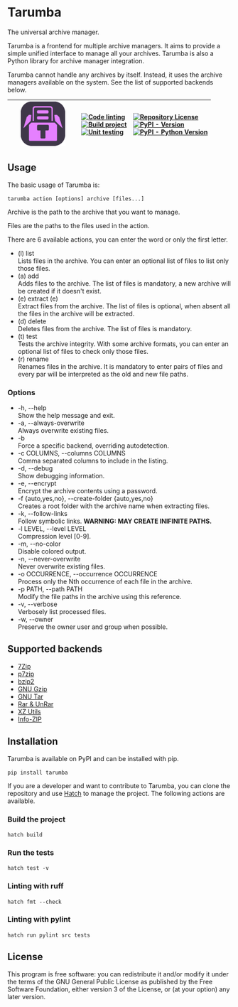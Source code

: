 # Tarumba

The universal archive manager.

Tarumba is a frontend for multiple archive managers. It aims to provide a
simple unified interface to manage all your archives. Tarumba is also a Python
library for archive manager integration.

Tarumba cannot handle any archives by itself. Instead, it uses the archive
managers available on the system. See the list of supported backends below.

| &nbsp;&nbsp;&nbsp;&nbsp;&nbsp;&nbsp;<img src="https://raw.githubusercontent.com/robertxgray/tarumba/refs/heads/main/icon.svg" alt="Tarumba logo" width="100" role="img" />&nbsp;&nbsp;&nbsp;&nbsp;&nbsp;&nbsp; | [![Code linting](https://github.com/robertxgray/tarumba/actions/workflows/linting.yml/badge.svg)](https://github.com/robertxgray/tarumba/actions/workflows/linting.yml)<br/>[![Build project](https://github.com/robertxgray/tarumba/actions/workflows/build.yml/badge.svg)](https://github.com/robertxgray/tarumba/actions/workflows/build.yml)<br/>[![Unit testing](https://github.com/robertxgray/tarumba/actions/workflows/tests.yml/badge.svg)](https://github.com/robertxgray/tarumba/actions/workflows/tests.yml) | [![Repository License](https://img.shields.io/badge/license-GPL%20v3.0-brightgreen.svg)](COPYING)<br/>[![PyPI - Version](https://img.shields.io/pypi/v/tarumba.svg?logo=pypi&label=Version&logoColor=gold)](https://pypi.org/project/tarumba/)<br/>[![PyPI - Python Version](https://img.shields.io/pypi/pyversions/tarumba.svg?logo=python&label=Python&logoColor=gold)](https://pypi.org/project/tarumba/) |
| :--- | :--- | :--- |

## Usage

The basic usage of Tarumba is:

```console
tarumba action [options] archive [files...]
```

Archive is the path to the archive that you want to manage.

Files are the paths to the files used in the action.

There are 6 available actions, you can enter the word or only the first letter.

- (l) list  
  Lists files in the archive. You can enter an optional list of files to list
  only those files.
- (a) add  
  Adds files to the archive. The list of files is mandatory, a new archive will
  be created if it doesn't exist.
- (e) extract (e)  
  Extract files from the archive. The list of files is optional, when absent all
  the files in the archive will be extracted.
- (d) delete  
  Deletes files from the archive. The list of files is mandatory.
- (t) test  
  Tests the archive integrity. With some archive formats, you can enter an
  optional list of files to check only those files.
- (r) rename  
  Renames files in the archive. It is mandatory to enter pairs of files and
  every par will be interpreted as the old and new file paths.

### Options

- -h, --help  
  Show the help message and exit.
- -a, --always-overwrite  
  Always overwrite existing files.
- -b  
  Force a specific backend, overriding autodetection.
- -c COLUMNS, --columns COLUMNS  
  Comma separated columns to include in the listing.
- -d, --debug  
  Show debugging information.
- -e, --encrypt  
  Encrypt the archive contents using a password.
- -f {auto,yes,no}, --create-folder {auto,yes,no}  
  Creates a root folder with the archive name when extracting files.
- -k, --follow-links  
  Follow symbolic links. **WARNING: MAY CREATE INIFINITE PATHS.**
- -l LEVEL, --level LEVEL  
  Compression level [0-9].
- -m, --no-color  
  Disable colored output.
- -n, --never-overwrite  
  Never overwrite existing files.
- -o OCCURRENCE, --occurrence OCCURRENCE  
  Process only the Nth occurrence of each file in the archive.
- -p PATH, --path PATH  
  Modify the file paths in the archive using this reference.
- -v, --verbose  
  Verbosely list processed files.
- -w, --owner  
  Preserve the owner user and group when possible.

## Supported backends

- [7Zip](https://www.7-zip.org/)
- [p7zip](https://sourceforge.net/projects/p7zip/)
- [bzip2](https://sourceware.org/bzip2/)
- [GNU Gzip](https://www.gnu.org/software/gzip/)
- [GNU Tar](https://www.gnu.org/software/tar/)
- [Rar & UnRar](https://www.rarlab.com/)
- [XZ Utils](https://tukaani.org/xz/)
- [Info-ZIP](https://infozip.sourceforge.net/)

## Installation

Tarumba is available on PyPI and can be installed with pip.

```console
pip install tarumba
```

If you are a developer and want to contribute to Tarumba, you can clone the
repository and use [Hatch](https://hatch.pypa.io) to manage the project. The
following actions are available.

### Build the project
```console
hatch build
```

### Run the tests
```console
hatch test -v
```

### Linting with ruff
```console
hatch fmt --check
```

### Linting with pylint
```console
hatch run pylint src tests
```

## License

This program is free software: you can redistribute it and/or modify it under
the terms of the GNU General Public License as published by the Free Software
Foundation, either version 3 of the License, or (at your option) any later
version.
